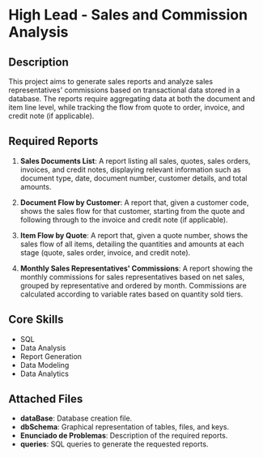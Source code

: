 # High Lead - Sales and Commission Analysis

## Description
This project aims to generate sales reports and analyze sales representatives' commissions based on transactional data stored in a database. The reports require aggregating data at both the document and item line level, while tracking the flow from quote to order, invoice, and credit note (if applicable).

## Required Reports
1. **Sales Documents List**: A report listing all sales, quotes, sales orders, invoices, and credit notes, displaying relevant information such as document type, date, document number, customer details, and total amounts.

2. **Document Flow by Customer**: A report that, given a customer code, shows the sales flow for that customer, starting from the quote and following through to the invoice and credit note (if applicable).

3. **Item Flow by Quote**: A report that, given a quote number, shows the sales flow of all items, detailing the quantities and amounts at each stage (quote, sales order, invoice, and credit note).

4. **Monthly Sales Representatives' Commissions**: A report showing the monthly commissions for sales representatives based on net sales, grouped by representative and ordered by month. Commissions are calculated according to variable rates based on quantity sold tiers.

## Core Skills
- SQL
- Data Analysis
- Report Generation
- Data Modeling
- Data Analytics

## Attached Files
- **dataBase**: Database creation file.
- **dbSchema**: Graphical representation of tables, files, and keys.
- **Enunciado de Problemas**: Description of the required reports.
- **queries**: SQL queries to generate the requested reports.